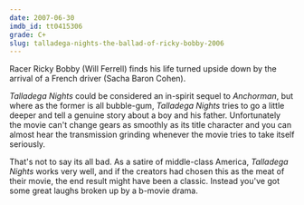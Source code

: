 ```yaml
---
date: 2007-06-30
imdb_id: tt0415306
grade: C+
slug: talladega-nights-the-ballad-of-ricky-bobby-2006
---
```


Racer Ricky Bobby (Will Ferrell) finds his life turned upside down by the arrival of a French driver (Sacha Baron Cohen).

_Talladega Nights_ could be considered an in-spirit sequel to <span data-imdb-id="tt0357413">_Anchorman_</span>, but where as the former is all bubble-gum, _Talladega Nights_ tries to go a little deeper and tell a genuine story about a boy and his father. Unfortunately the movie can't change gears as smoothly as its title character and you can almost hear the transmission grinding whenever the movie tries to take itself seriously.

That's not to say its all bad. As a satire of middle-class America, _Talladega Nights_ works very well, and if the creators had chosen this as the meat of their movie, the end result might have been a classic. Instead you've got some great laughs broken up by a b-movie drama.
